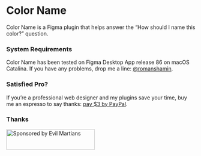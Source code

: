 # Color Name

Color Name is a Figma plugin that helps answer the “How should I name this color?” question.

### System Requirements

Color Name has been tested on Figma Desktop App release 86 on macOS Catalina. If you have any problems, drop me a line: [@romanshamin].

[@romanshamin]: https://twitter.com/romanshamin

### Satisfied Pro?

If you’re a professional web designer and my plugins save your time, buy me an espresso to say thanks: [pay $3 by PayPal].

[pay $3 by paypal]: https://www.paypal.me/romanshamin/3

### Thanks

<a href="https://evilmartians.com/?utm_source=figma-plugin-color-name">
<img src="https://evilmartians.com/badges/sponsored-by-evil-martians.svg" alt="Sponsored by Evil Martians" width="236" height="54"></a>

